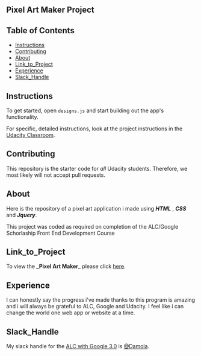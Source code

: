  Pixel Art Maker Project
-------------------------

## Table of Contents

* [Instructions](#instructions)
* [Contributing](#contributing)
* [About](#about)
* [Link_to_Project](#link_to_project)
* [Experience](#experience)
* [Slack_Handle](#slack_handle)

## Instructions

To get started, open `designs.js` and start building out the app's functionality.

For specific, detailed instructions, look at the project instructions in the [Udacity Classroom](https://classroom.udacity.com/me).

## Contributing

This repository is the starter code for _all_ Udacity students. Therefore, we most likely will not accept pull requests.

## About

Here is the repository of a pixel art application i made using **_HTML_** , **_CSS_** and **_Jquery_**.

This project was coded as required on completion of the ALC/Google Schorlaship Front End Development Course 


## Link_to_Project

To view the **_Pixel Art Maker**_ please click [here](http://dsalz.github.io/Pixel-Art).

## Experience

I can honestly say the progress i've made thanks to this program is amazing and i will always be grateful to ALC, Google and Udacity. I feel like i can change the world one web app or website at a time. 

## Slack_Handle

My slack handle for the [ALC with Google 3.0](alcwithgoogle3.slack.com) is [@Damola](https://alcwithgoogle3.slack.com/team/UAKTHR2GZ).

